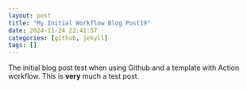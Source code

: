 ```yaml
---
layout: post
title: "My Initial Workflow Blog Post19"
date: 2024-11-24 22:41:57
categories: [github, jekyll]
tags: []
---
```


The initial blog post test when using Github and a template with Action workflow. 
This is **very** much a test post.
